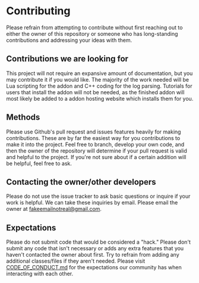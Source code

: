 # Contributing

Please refrain from attempting to contribute without first reaching out to either the owner of this repository or someone who has long-standing contributions and addressing your ideas with them.

## Contributions we are looking for

This project will not require an expansive amount of documentation, but you may contribute it if you would like. The majority of the work needed will be Lua scripting for the addon and C++ coding for the log parsing. Tutorials for users that install the addon will not be needed, as the finished addon will most likely be added to a addon hosting website which installs them for you.

## Methods

Please use Github's pull request and issues features heavily for making contributions. These are by far the easiest way for you contributions to make it into the project. Feel free to branch, develop your own code, and then the owner of the repository will determine if your pull request is valid and helpful to the project. If you're not sure about if a certain addition will be helpful, feel free to ask.

## Contacting the owner/other developers

Please do not use the issue tracker to ask basic questions or inquire if your work is helpful. We can take these inquiries by email. Please email the owner at fakeemailnotreal@gmail.com.

## Expectations

Please do not submit code that would be considered a "hack." Please don't submit any code that isn't necessary or adds any extra features that you haven't contacted the owner about first. Try to refrain from adding any additional classes/files if they aren't needed. Please visit [CODE_OF_CONDUCT.md](https://github.com/paytonrog/CharacterTracker/blob/master/CODE_OF_CONDUCT.md) for the expectations our community has when interacting with each other.

